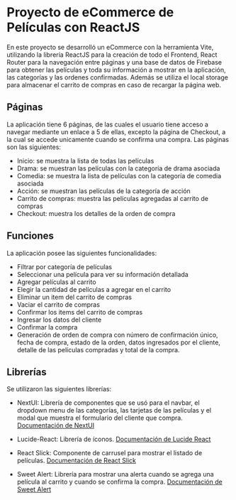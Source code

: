 # Proyecto de eCommerce de Películas con ReactJS

En este proyecto se desarrolló un eCommerce con la herramienta Vite, utilizando la librería ReactJS para la creación de todo el Frontend, React Router para la navegación entre páginas y una base de datos de Firebase para obtener las películas y toda su información a mostrar en la aplicación, las categorías y las ordenes confirmadas. Además se utiliza el local storage para almacenar el carrito de compras en caso de recargar la página web.

## Páginas

La aplicación tiene 6 páginas, de las cuales el usuario tiene acceso a navegar mediante un enlace a 5 de ellas, excepto la página de Checkout, a la cual se accede unicamente cuando se confirma una compra. Las páginas son las siguientes:

- Inicio: se muestra la lista de todas las películas
- Drama: se muestran las películas con la categoría de drama asociada
- Comedia: se muestra la lista de películas con la categoría de comedia asociada
- Acción: se muestran las películas de la categoría de acción
- Carrito de compras: muestra las películas agregadas al carrito de compras
- Checkout: muestra los detalles de la orden de compra

## Funciones

La aplicación posee las siguientes funcionalidades:

- Filtrar por categoría de películas
- Seleccionar una película para ver su información detallada
- Agregar películas al carrito
- Elegir la cantidad de películas a agregar en el carrito
- Eliminar un item del carrito de compras
- Vaciar el carrito de compras
- Confirmar los items del carrito de compras
- Ingresar los datos del cliente
- Confirmar la compra
- Generación de orden de compra con número de confirmación único, fecha de compra, estado de la orden, datos ingresados por el cliente, detalle de las películas compradas y total de la compra.

## Librerías

Se utilizaron las siguientes librerías:

- NextUI: Librería de componentes que se usó para el navbar, el dropdown menu de las categorías, las tarjetas de las películas y el modal que muestra el formulario del cliente que compra.
  [Documentación de NextUI](https://nextui.org/docs/guide/introduction)

- Lucide-React: Librería de íconos.
  [Documentación de Lucide React](https://lucide.dev/guide/)

- React Slick: Componente de carrusel para mostrar el listado de películas.
  [Documentación de React Slick](https://react-slick.neostack.com/docs/get-started)

- Sweet Alert: Librería para mostrar una alerta cuando se agrega una película al carrito y cuando se confirma la compra.
  [Documentación de Sweet Alert](https://sweetalert2.github.io/#download)
